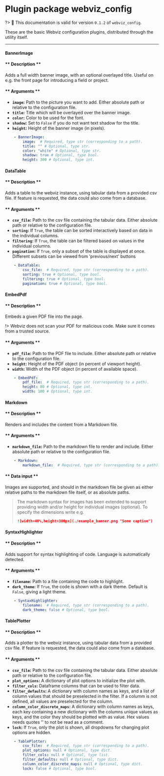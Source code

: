 # Plugin package webviz_config

?> :bookmark: This documentation is valid for version `0.1.2` of `webviz_config`. 

   
These are the basic Webviz configuration plugins, distributed through
the utility itself.

 

---



<div class="plugin-doc">

#### BannerImage

<!-- tabs:start -->
   

#### ** Description **

Adds a full width banner image, with an optional overlayed title.
Useful on e.g. the front page for introducing a field or project.


 

#### ** Arguments **

   

* **`image`:** Path to the picture you want to add.                Either absolute path or relative to the configuration file.
* **`title`:** Title which will be overlayed over the banner image.
* **`color`:** Color to be used for the font.
* **`shadow`:** Set to `False` if you do not want text shadow for the title.
* **`height`:** Height of the banner image (in pixels).


```yaml
    - BannerImage:
        image:  # Required, type str (corresponding to a path).
        title: "" # Optional, type str.
        color: "white" # Optional, type str.
        shadow: true # Optional, type bool.
        height: 300 # Optional, type int.
```

 

<!-- tabs:end -->

</div>



<div class="plugin-doc">

#### DataTable

<!-- tabs:start -->
   

#### ** Description **

Adds a table to the webviz instance, using tabular data from a provided csv file.
If feature is requested, the data could also come from a database.


 

#### ** Arguments **

   

* **`csv_file`:** Path to the csv file containing the tabular data. Either absolute               path or relative to the configuration file.
* **`sorting`:** If `True`, the table can be sorted interactively based              on data in the individual columns.
* **`filtering`:** If `True`, the table can be filtered based on values in the                individual columns.
* **`pagination`:** If `True`, only a subset of the table is displayed at once.                 Different subsets can be viewed from 'previous/next' buttons


```yaml
    - DataTable:
        csv_file:  # Required, type str (corresponding to a path).
        sorting: true # Optional, type bool.
        filtering: true # Optional, type bool.
        pagination: true # Optional, type bool.
```

 

<!-- tabs:end -->

</div>



<div class="plugin-doc">

#### EmbedPdf

<!-- tabs:start -->
   

#### ** Description **

Embeds a given PDF file into the page.

!> Webviz does not scan your PDF for malicious code. Make sure it comes from a trusted source.

 

#### ** Arguments **

   

* **`pdf_file`:** Path to the PDF file to include. Either absolute path or   relative to the configuration file.
* **`height`:** Height of the PDF object (in percent of viewport height).
* **`width`:** Width of the PDF object (in percent of available space).


```yaml
    - EmbedPdf:
        pdf_file:  # Required, type str (corresponding to a path).
        height: 80 # Optional, type int.
        width: 100 # Optional, type int.
```

 

<!-- tabs:end -->

</div>



<div class="plugin-doc">

#### Markdown

<!-- tabs:start -->
   

#### ** Description **

Renders and includes the content from a Markdown file.


 

#### ** Arguments **

   

* **`markdown_file`:** Path to the markdown file to render and include.                         Either absolute path or relative to the configuration file.



```yaml
    - Markdown:
        markdown_file:  # Required, type str (corresponding to a path).
```

   

#### ** Data input **


Images are supported, and should in the markdown file be given as either
relative paths to the markdown file itself, or as absolute paths.

> The markdown syntax for images has been extended to support     providing width and/or height for individual images (optional).     To specify the dimensions write e.g.
> ```markdown
> ![width=40%,height=300px](./example_banner.png "Some caption")
> ```

 

<!-- tabs:end -->

</div>



<div class="plugin-doc">

#### SyntaxHighlighter

<!-- tabs:start -->
   

#### ** Description **

Adds support for syntax highlighting of code. Language is automatically detected.


 

#### ** Arguments **

   

* **`filename`:** Path to a file containing the code to highlight.
* **`dark_theme`:** If `True`, the code is shown with a dark theme. Default is                 `False`, giving a light theme.


```yaml
    - SyntaxHighlighter:
        filename:  # Required, type str (corresponding to a path).
        dark_theme: false # Optional, type bool.
```

 

<!-- tabs:end -->

</div>



<div class="plugin-doc">

#### TablePlotter

<!-- tabs:start -->
   

#### ** Description **

Adds a plotter to the webviz instance, using tabular data from a provided csv file.
If feature is requested, the data could also come from a database.


 

#### ** Arguments **

   

* **`csv_file`:** Path to the csv file containing the tabular data.                   Either absolute path or relative to the configuration file.
* **`plot_options`:** A dictionary of plot options to initialize the plot with.
* **`filter_cols`:** Dataframe columns that can be used to filter data.
* **`filter_defaults`:** A dictionary with column names as keys,                          and a list of column values that should be preselected in the filter.                          If a columm is not defined, all values are preselected for the column.
* **`column_color_discrete_maps`:** A dictionary with column names as keys,                                     each key containing a new dictionary with the columns                                     unique values as keys, and the color they should be                                     plotted with as value. Hex values needs quotes ''                                     to not be read as a comment.
* **`lock`:** If `True`, only the plot is shown,               all dropdowns for changing plot options are hidden.


```yaml
    - TablePlotter:
        csv_file:  # Required, type str (corresponding to a path).
        plot_options: null # Optional, type dict.
        filter_cols: null # Optional, type list.
        filter_defaults: null # Optional, type dict.
        column_color_discrete_maps: null # Optional, type dict.
        lock: false # Optional, type bool.
```

 

<!-- tabs:end -->

</div>

